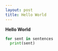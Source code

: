```yaml
---
layout: post
title: Hello World
---
```


**Hello World**

```python
for sent in sentences
  print(sent)

```
